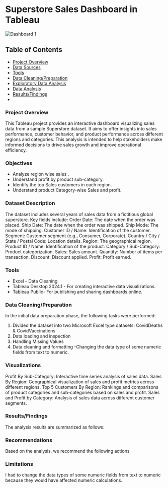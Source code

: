 # Superstore Sales Dashboard in Tableau
![Dashboard 1](https://github.com/rastewu/Sales-Dashboard.03/assets/157243480/34fe6b90-efa8-41f2-908e-e4a2ae82961d)



## Table of Contents
- [Project Overview](#project-overview)
- [Data Sources](#data-sources)
- [Tools](#tools)
- [Data Cleaning/Preparation](#data-cleaning-preparation)
- [Exploratory Data Analysis](#exploratory-data-analysis)
- [Data Analysis](#data-analysis)
- [Results/Findings](#results-findings)
- 


### Project Overview
This Tableau project provides an interactive dashboard visualizing sales data from a sample Superstore dataset. It aims to offer insights into sales performance, customer behavior, and product performance across different regions and categories. This analysis is intended to help stakeholders make informed decisions to drive sales growth and improve operational efficiency.

### Objectives
- Analyze region wise sales .
- Understand profit by product sub-category.
- Identify the top Sales customers in each region.
- Understand product Category-wise Sales and profit.

### Dataset Description
The dataset includes several years of sales data from a fictitious global superstore.
Key fields include:
Order Date: The date when the order was placed.
Ship Date: The date when the order was shipped.
Ship Mode: The mode of shipping.
Customer ID / Name: Identification of the customer.
Segment: Customer segment (e.g., Consumer, Corporate).
Country / City / State / Postal Code: Location details.
Region: The geographical region.
Product ID / Name: Identification of the product.
Category / Sub-Category: Product categorization.
Sales: Sales amount.
Quantity: Number of items per transaction.
Discount: Discount applied.
Profit: Profit earned.

### Tools
- Excel -  Data Cleaning
- Tableau Desktop 2024.1 - For creating interactive data visualizations.
- Tableau Public- For publishing and sharing dashboards online.

### Data Cleaning/Preparation
In the initial data preparation phase, the following tasks were performed:
1. Divided the dataset into two Microsoft Excel type datasets: CovidDeaths & CovidVaccinations
2. Data loading and inspection
3. Handling Missing Values
4. Data cleaning and formatting -Changing the data type of some numeric fields from text to numeric.


### Visualizations
Profit By Sub-Category: Interactive time series analysis of sales data.
Sales By Region: Geographical visualization of sales and profit metrics across different regions.
Top 5 Customers By Region: Rankings and comparisons of product categories and sub-categories based on sales and profit.
Sales and Profit by Category: Analysis of sales data across different customer segments.


 ### Results/Findings
The analysis results are summarized as follows:


### Recommendations
Based on the analysis, we recommend the following actions


### Limitations
I had to change the data types of some numeric fields from text to numeric because they would have affected numeric calculations.














  

